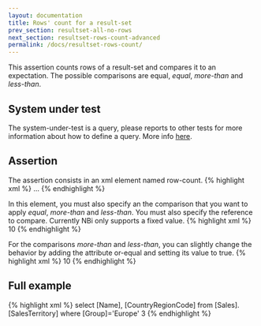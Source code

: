 ```yaml
---
layout: documentation
title: Rows' count for a result-set
prev_section: resultset-all-no-rows
next_section: resultset-rows-count-advanced
permalink: /docs/resultset-rows-count/
---
```

This assertion counts rows of a result-set and compares it to an expectation. The possible comparisons are equal, _equal_, _more-than_ and _less-than_.

## System under test

The system-under-test is a query, please reports to other tests for more information about how to define a query. More info [here](/docs/compare-equivalence-resultsets).

## Assertion

The assertion consists in an xml element named row-count.
{% highlight xml %}
<assert>
  <row-count>
    ...
  </row-count>
</assert>
{% endhighlight %}

In this element, you must also specify an the comparison that you want to apply _equal_, _more-than_ and _less-than_. You must also specify the reference to compare. Currently NBi only supports a fixed value.
{% highlight xml %}
<assert>
    <row-count>
         <less-than>10</less-than>
    </row-count>
</assert>
{% endhighlight %}

For the comparisons _more-than_ and _less-than_, you can slightly change the behavior by adding the attribute or-equal and setting its value to true.
{% highlight xml %}
<assert>
    <row-count>
         <less-than or-equal="true">10</less-than>
    </row-count>
</assert>
{% endhighlight %}

## Full example
{% highlight xml %}
<test name="Count of SalesTerritory is less-than or equal to 3" uid="0001">
   <system-under-test>
      <execution>
        <query connectionString="Data Source=mhknbn2kdz.database.windows.net;Initial Catalog=AdventureWorks2012;User Id=sqlfamily;password=sqlf@m1ly">
          select
            [Name], [CountryRegionCode]
          from
            [Sales].[SalesTerritory]
          where
            [Group]='Europe'
        </query>
      </execution>
   </system-under-test>
   <assert>
      <row-count>
        <less-than or-equal="true">3</less-than>
      </row-count>
   </assert>
</test>
{% endhighlight %}
